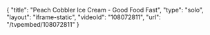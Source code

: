 {
    "title": "Peach Cobbler Ice Cream - Good Food Fast",
    "type": "solo",
    "layout": "iframe-static",
    "videoId": "108072811",
    "url": "\/tvpembed\/108072811"
}